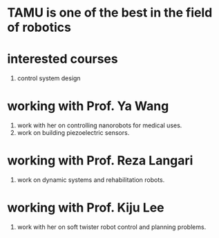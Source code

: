

# TAMU is one of the best in the field of robotics

# interested courses

1. control system design

# working with Prof. Ya Wang

1. work with her on controlling nanorobots for medical uses.
2. work on building piezoelectric sensors.

# working with Prof. Reza Langari

1. work on dynamic systems and rehabilitation robots.

# working with Prof.  Kiju Lee

1. work with her on soft twister robot control and planning problems.
